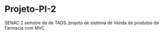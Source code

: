 # Projeto-PI-2
SENAC 2 semstre de de TADS.
projeto de sistema de Venda de produtos de Farmacia
com MVC
